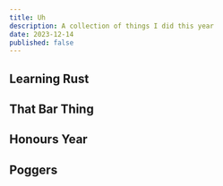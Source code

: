```yaml
---
title: Uh
description: A collection of things I did this year
date: 2023-12-14
published: false
---
```


<script>
    import { Tweet } from 'sveltekit-embed'
</script>

## Learning Rust

## That Bar Thing

<Tweet tweetLink="issssaaaaaaaaah/status/1542202821415763968" />

## Honours Year

##  Poggers
